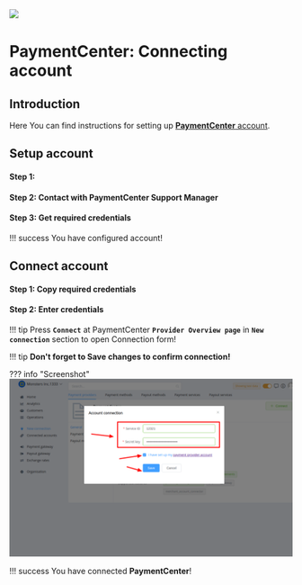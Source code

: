 <img src="https://static.openfintech.io/payment_providers/paymentcenter/logo.svg?w=400" width="400px">

# PaymentCenter: Connecting account

## Introduction

Here You can find  instructions for setting up <a href="https://cabinet.payment.center/login/" target="_blank" rel="noopener">**PaymentCenter**  account</a>.

## Setup account

#### Step 1: 


#### Step 2: Contact with PaymentCenter Support Manager



#### Step 3: Get required credentials


!!! success
    You have configured account!




## Connect account

#### Step 1: Copy required credentials


#### Step 2: Enter credentials


!!! tip
    Press **```Connect```** at PaymentCenter **```Provider Overview page```** in **```New connection```** section to open Connection form!


!!! tip
    **Don't forget to Save changes to confirm connection!**

??? info "Screenshot"
    [![Step 3](images/paymentcenter-step_connect.png)](images/paymentcenter-step_connect.png)


!!! success
    You have connected **PaymentCenter**!